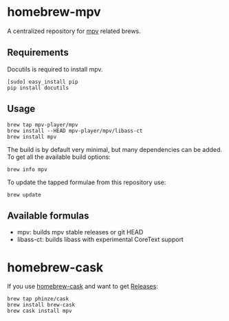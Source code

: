 homebrew-mpv
============

A centralized repository for [mpv](https://github.com/mpv-player/mpv) related brews.

Requirements
------------

Docutils is required to install mpv.

    [sudo] easy_install pip
    pip install docutils

Usage
-----

    brew tap mpv-player/mpv
    brew install --HEAD mpv-player/mpv/libass-ct
    brew install mpv

The build is by default very minimal, but many dependencies can be added.
To get all the available build options:

    brew info mpv

To update the tapped formulae from this repository use:

    brew update

Available formulas
------------------

 *  mpv: builds mpv stable releases or git HEAD
 *  libass-ct: builds libass with experimental CoreText support

homebrew-cask
=============

If you use [homebrew-cask](https://github.com/phinze/homebrew-cask) and want to get [Releases](https://github.com/mpv-player/mpv/releases):

    brew tap phinze/cask
    brew install brew-cask
    brew cask install mpv

